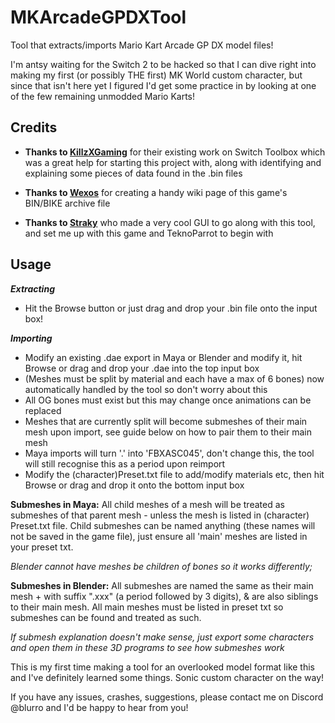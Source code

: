 # MKArcadeGPDXTool
Tool that extracts/imports Mario Kart Arcade GP DX model files!

I'm antsy waiting for the Switch 2 to be hacked so that I can dive right into making my first (or possibly THE first) MK World custom character, but since that isn't here yet I figured I'd get some practice in by looking at one of the few remaining unmodded Mario Karts!

## Credits

- **Thanks to [KillzXGaming](https://github.com/killzxgaming)** for their existing work on Switch Toolbox which was a great help for starting this project with, along with identifying and explaining some pieces of data found in the .bin files

- **Thanks to [Wexos](https://github.com/Wexos)** for creating a handy wiki page of this game's BIN/BIKE archive file

- **Thanks to [Straky](https://github.com/Str4ky)** who made a very cool GUI to go along with this tool, and set me up with this game and TeknoParrot to begin with

## Usage

***Extracting***
- Hit the Browse button or just drag and drop your .bin file onto the input box!

***Importing***
- Modify an existing .dae export in Maya or Blender and modify it, hit Browse or drag and drop your .dae into the top input box
- (Meshes must be split by material and each have a max of 6 bones) now automatically handled by the tool so don't worry about this
- All OG bones must exist but this may change once animations can be replaced
- Meshes that are currently split will become submeshes of their main mesh upon import, see guide below on how to pair them to their main mesh
- Maya imports will turn '.' into 'FBXASC045', don't change this, the tool will still recognise this as a period upon reimport
- Modify the (character)Preset.txt file to add/modify materials etc, then hit Browse or drag and drop it onto the bottom input box

**Submeshes in Maya:** All child meshes of a mesh will be treated as submeshes of that parent mesh - unless the mesh is listed in (character) Preset.txt file.
Child submeshes can be named anything (these names will not be saved in the game file), just ensure all 'main' meshes are listed in your preset txt.

*Blender cannot have meshes be children of bones so it works differently;*

**Submeshes in Blender:** All submeshes are named the same as their main mesh + with suffix ".xxx" (a period followed by 3 digits), & are also siblings to their main mesh.
All main meshes must be listed in preset txt so submeshes can be found and treated as such.

*If submesh explanation doesn't make sense, just export some characters and open them in these 3D programs to see how submeshes work*

This is my first time making a tool for an overlooked model format like this and I've definitely learned some things. Sonic custom character on the way!

If you have any issues, crashes, suggestions, please contact me on Discord @blurro and I'd be happy to hear from you!
